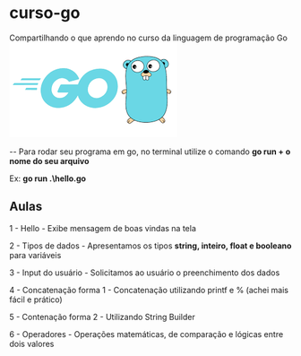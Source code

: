 # curso-go


Compartilhando o que aprendo no curso da linguagem de programação Go ![Go](go.png)

-- Para rodar seu programa em go, no terminal utilize o comando **go run + o nome do seu arquivo**

Ex: **go run .\hello.go**

<h2> Aulas </h2>

1 - Hello 
    - Exibe mensagem de boas vindas na tela

2 - Tipos de dados
    - Apresentamos os tipos **string, inteiro, float e booleano** para variáveis    

3 - Input do usuário
    - Solicitamos ao usuário o preenchimento dos dados

4 - Concatenação forma 1
    - Concatenação utilizando printf e % (achei mais fácil e prático)

5 - Contenação forma 2
    - Utilizando String Builder

6 - Operadores
    - Operações matemáticas, de comparação e lógicas entre dois valores